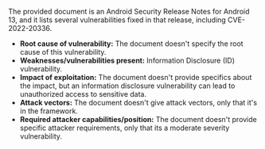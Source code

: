 The provided document is an Android Security Release Notes for Android 13, and it lists several vulnerabilities fixed in that release, including CVE-2022-20336.

- **Root cause of vulnerability:** The document doesn't specify the root cause of this vulnerability.
- **Weaknesses/vulnerabilities present:** Information Disclosure (ID) vulnerability.
- **Impact of exploitation:**  The document doesn't provide specifics about the impact, but an information disclosure vulnerability can lead to unauthorized access to sensitive data.
- **Attack vectors:** The document doesn't give attack vectors, only that it's in the framework.
- **Required attacker capabilities/position:** The document doesn't provide specific attacker requirements, only that its a moderate severity vulnerability.